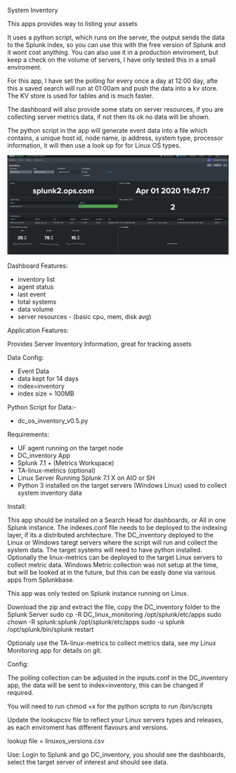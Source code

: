 System Inventory

This apps provides way to listing your assets

It uses a python script, which runs on the server, the output sends the data to the Splunk index, so you can use this with the free version of Splunk and it wont cost anything. You can also use it in a production enviroment, but keep a check on the volume of servers, I have only tested this in a small enviroment.

For this app, I have set the polling for every once a day at 12:00 day, afte this a saved search will run at 01:00am and push the data into a kv store. The KV store is used for tables and is much faster.

The dashboard will also provide some stats on server resources, if you are collecting server metrics data, if not then its ok no data will be shown.

The python script in the app will generate event data into a file which contains, a unique host id, node name, ip address, system type, processor information, it will then use a look up for for Linux OS types.

![](images/inventory.jpg)

Dashboard Features:

- inventory list
- agent status
- last event
- total systems
- data volume
- server resources - (basic cpu, mem, disk avg)

Application Features:

Provides Server Inventory Information, great for tracking assets

Data Config:
- Event Data
- data kept for 14 days
- index=inventory
- index size = 100MB

Python Script for Data:-
- dc_os_inventory_v0.5.py

Requirements:
- UF agent running on the target node
- DC_inventory App
- Splunk 7.1 + (Metrics Workspace)
- TA-linux-metrics (optional)
- Linux Server Running Splunk 7.1 X on AIO or SH
- Python 3 installed on the target servers (Windows Linux) used to collect system inventory data

Install:

This app should be installed on a Search Head for dashboards, or All in one Splunk instance. The indexes.conf file needs to be deployed to the indexing layer, if its a distributed architecture. The DC_inventory deployed to the Linux or Windows taregt servers where the script will run and collect the system data. The target systems will need to have python installed. Optionally the linux-metrics can be deployed to the target Linux servers to collect metric data. Windows Metric collection was not setup at the time, but will be looked at in the future, but this can be easly done via various apps from Splunkbase.

This app was only tested on Splunk instance running on Linux.

Download the zip and extract the file, copy the DC_inventory folder to the Splunk Server
sudo cp -R DC_linux_monitoring /opt/splunk/etc/apps
sudo chown -R splunk:splunk /opt/splunk/etc/apps
sudo -u splunk /opt/splunk/bin/splunk restart

Optionaly use the TA-linux-metrics to collect metrics data, see my Linux Monitoring app for details on git.  

Config:

The polling collection can be adjusted in the inputs.conf in the DC_inventory app, the data will be sent to index=inventory, this can be changed if required.

You will need to run chmod +x for the python  scripts to run /bin/scripts

Update the lookupcsv file to reflect your Linux servers types and releases, as each enviroment has different flavours and versions.

lookup file = linuxos_versions.csv

Use:
Login to Splunk and go DC_inventory, you should see the dashboards, select the target server of interest and should see data.

